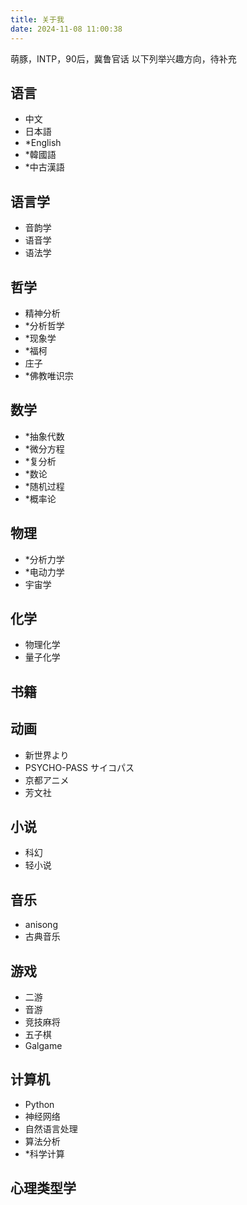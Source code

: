 ```yaml
---
title: 关于我
date: 2024-11-08 11:00:38
---
```

萌豚，INTP，90后，冀鲁官话
以下列举兴趣方向，待补充

## 语言

* 中文
* 日本語
* *English
* *韓國語
* *中古漢語

## 语言学

* 音韵学
* 语音学
* 语法学
  
## 哲学

* 精神分析
* *分析哲学
* *现象学
* *福柯
* 庄子
* *佛教唯识宗

## 数学

* *抽象代数
* *微分方程
* *复分析
* *数论
* *随机过程
* *概率论

## 物理

* *分析力学
* *电动力学
* 宇宙学

## 化学

* 物理化学
* 量子化学

## 书籍

## 动画

* 新世界より
* PSYCHO-PASS サイコパス
* 京都アニメ
* 芳文社

## 小说

* 科幻
* 轻小说

## 音乐

* anisong
* 古典音乐

## 游戏

* 二游
* 音游
* 竞技麻将
* 五子棋
* Galgame

## 计算机

* Python
* 神经网络
* 自然语言处理
* 算法分析
* *科学计算

## 心理类型学
